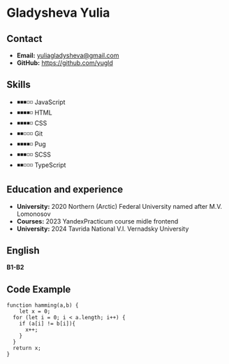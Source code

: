 # __Gladysheva Yulia__ #

## __Contact__ ##
-  __Email:__ yuliagladysheva@gmail.com
-  __GitHub:__ https://github.com/yugld



## __Skills__ ## 
- ◾◾◾◽◽ JavaScript  
- ◾◾◾◾◽ HTML
- ◾◾◾◾◽ CSS
- ◾◾◽◽◽ Git
- ◾◾◾◾◽ Pug
- ◾◾◾◽◽ SCSS
- ◾◾◽◽◽ TypeScript

## __Education and experience__ ##
 - __University:__ 2020 Northern (Arctic) Federal University named after M.V. Lomonosov
 - __Courses:__ 2023 YandexPracticum course midle frontend
 - __University:__ 2024 Tavrida National V.I. Vernadsky University


## __English__
__B1-B2__ 

## __Code Example__
```
function hamming(a,b) {
	let x = 0;
  for (let i = 0; i < a.length; i++) {
    if (a[i] != b[i]){
      x++;
    }
  }
  return x;
}
```






